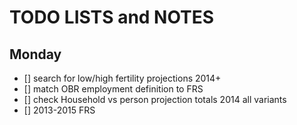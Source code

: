 # TODO LISTS and NOTES

## Monday

* [] search for low/high fertility projections 2014+
* [] match OBR employment definition to FRS
* [] check Household vs person projection totals 2014 all variants
* [] 2013-2015 FRS





